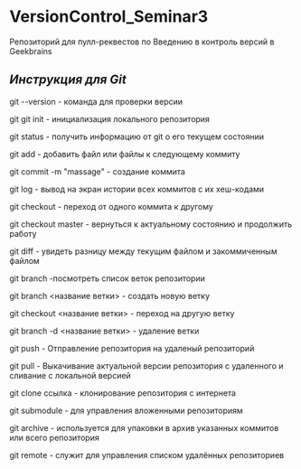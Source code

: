 # VersionControl_Seminar3
Репозиторий для пулл-реквестов по Введению в контроль версий в Geekbrains

## _Инструкция для **Git**_  

git --version - команда для проверки версии 

git  git init - инициализация локального репозитория  

git status - получить информацию от git о его текущем состоянии  


git add - добавить файл или файлы к следующему коммиту  

git commit -m "massage" - создание коммита  

git log - вывод на экран истории всех коммитов с их хеш-кодами  

git checkout - переход от одного коммита к другому  

git checkout master - вернуться к актуальному состоянию и продолжить работу  

git diff - увидеть разницу между текущим файлом и закоммиченным файлом  

git branch -посмотреть список веток репозитории  

git branch <название ветки> - создать новую ветку  

git checkout <название ветки> - переход на другую ветку   

git branch -d <название ветки> - удаление ветки  

git push - Отправление репозитория на удаленый репозиторий  

git pull - Выкачивание актуальной версии репозитория с удаленного и сливание с локальной версией  

git clone ссылка - клонирование репозитория с интернета

git submodule - для управления вложенными репозиториям

git archive - используется для упаковки в архив указанных коммитов или всего репозитория

git remote - служит для управления списком удалённых репозиториев